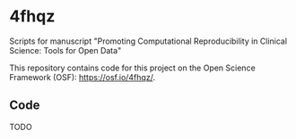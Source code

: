 # 4fhqz
Scripts for manuscript "Promoting Computational Reproducibility in Clinical Science: Tools for Open Data"

This repository contains code for this project on the Open Science Framework (OSF): https://osf.io/4fhqz/.

## Code

TODO
